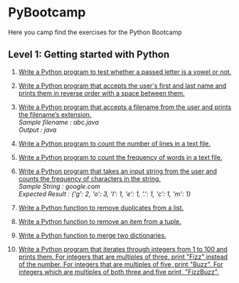 # PyBootcamp

Here you camp find the exercises for the Python Bootcamp



## Level 1: Getting started with Python

1.  [Write a Python program to test whether a passed letter is a vowel or not.](https://github.com/dexterneutron/pybootcamp/blob/master/vowels.py)
    
2.  [Write a Python program that accepts the user's first and last name and prints them in reverse order with a space between them.](https://github.com/dexterneutron/pybootcamp/blob/master/reversed.py)
    
3.  [Write a Python program that accepts a filename from the user and prints the filename’s extension.](https://github.com/dexterneutron/pybootcamp/blob/master/fileextention.py)  
    _Sample filename : abc.java_  
    _Output : java_
    
4.  [Write a Python program to count the number of lines in a text file.](https://github.com/dexterneutron/pybootcamp/blob/master/textlines.py)
    
5.  [Write a Python program to count the frequency of words in a text file.](https://github.com/dexterneutron/pybootcamp/blob/master/wordfrecuency.py)
    
6.  [Write a Python program that takes an input string from the user and counts the frequency of characters in the string.](https://github.com/dexterneutron/pybootcamp/blob/master/charfrecuency.py)  
    _Sample String : google.com_  
    _Expected Result : {'g': 2, 'o': 3, 'l': 1, 'e': 1, '.': 1, 'c': 1, 'm': 1}_
    
7.  [Write a Python function to remove duplicates from a list.](https://github.com/dexterneutron/pybootcamp/blob/master/removeduplicates.py)
    
8.  [Write a Python function to remove an item from a tuple.](https://github.com/dexterneutron/pybootcamp/blob/master/removefromtuple.py)
    
9.  [Write a Python function to merge two dictionaries.](https://github.com/dexterneutron/pybootcamp/blob/master/mergedicts.py)
    
10.  [Write a Python program that iterates through integers from 1 to 100 and prints them. For integers that are multiples of three, print "Fizz" instead of the number. For integers that are multiples of five, print "Buzz". For integers which are multiples of both three and five print, "FizzBuzz".](https://github.com/dexterneutron/pybootcamp/blob/master/fizzbuzz.py)
